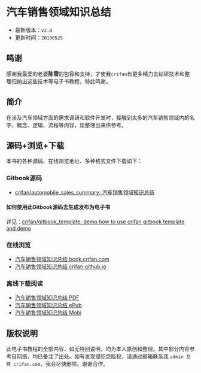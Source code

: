 # 汽车销售领域知识总结

* 最新版本：`v2.0`
* 更新时间：`20190525`

## 鸣谢

感谢我最爱的老婆**陈雪**的包容和支持，才使我`crifan`有更多精力去钻研技术和整理归纳出这些技术等电子书教程，特此鸣谢。

## 简介

在涉及汽车领域方面的需求调研和软件开发时，接触到太多的汽车销售领域内的名字、概念、逻辑、流程等内容，现整理出来供参考。

## 源码+浏览+下载

本书的各种源码、在线浏览地址、多种格式文件下载如下：

### Gitbook源码

* [crifan/automobile_sales_summary: 汽车销售领域知识总结](https://github.com/crifan/automobile_sales_summary)

#### 如何使用此Gitbook源码去生成发布为电子书

详见：[crifan/gitbook_template: demo how to use crifan gitbook template and demo](https://github.com/crifan/gitbook_template)

### 在线浏览

* [汽车销售领域知识总结 book.crifan.com](http://book.crifan.com/books/automobile_sales_summary/website)
* [汽车销售领域知识总结 crifan.github.io](https://crifan.github.io/automobile_sales_summary/website)

### 离线下载阅读

* [汽车销售领域知识总结 PDF](http://book.crifan.com/books/automobile_sales_summary/pdf/automobile_sales_summary.pdf)
* [汽车销售领域知识总结 ePub](http://book.crifan.com/books/automobile_sales_summary/epub/automobile_sales_summary.epub)
* [汽车销售领域知识总结 Mobi](http://book.crifan.com/books/automobile_sales_summary/mobi/automobile_sales_summary.mobi)

## 版权说明

此电子书教程的全部内容，如无特别说明，均为本人原创和整理。其中部分内容参考自网络，均已备注了出处。如有发现侵犯您版权，请通过邮箱联系我 `admin 艾特 crifan.com`，我会尽快删除。谢谢合作。